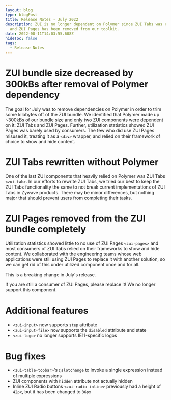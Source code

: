```yaml
---
layout: blog
type: blogPost
title: Release Notes - July 2022
description: ZUI is no longer dependent on Polymer since ZUI Tabs was rewritten
  and ZUI Pages has been removed from our toolkit.
date: 2022-08-11T14:03:55.608Z
hideToc: false
tags:
  - Release Notes
---
```

# ZUI bundle size decreased by 300kBs after removal of Polymer dependency

The goal for July was to remove dependencies on Polymer in order to trim some kilobytes off of the ZUI bundle. We identified that Polymer made up ~300kBs of our bundle size and only two ZUI components were dependent on it: ZUI Tabs and ZUI Pages. Further, utilization statistics showed ZUI Pages was barely used by consumers. The few who did use ZUI Pages misused it, treating it as a `<div>` wrapper, and relied on their framework of choice to show and hide content.

<docs-spacer></docs-spacer>

# ZUI Tabs rewritten without Polymer

One of the last ZUI components that heavily relied on Polymer was ZUI Tabs `<zui-tab>`. In our efforts to rewrite ZUI Tabs, we tried our best to keep the ZUI Tabs functionality the same to not break current implementations of ZUI Tabs in Zywave products. There may be minor differences, but nothing major that should prevent users from completing their tasks.

<docs-spacer></docs-spacer>

# ZUI Pages removed from the ZUI bundle completely

Utilization statistics showed little to no use of ZUI Pages `<zui-pages>` and most consumers of ZUI Tabs relied on their frameworks to show and hide content. We collaborated with the engineering teams whose web applications were still using ZUI Pages to replace it with another solution, so we can get rid of this under utilized component once and for all.

<docs-spacer size="small"></docs-spacer>

<docs-note>This is a breaking change in July's release.</docs-note>

<docs-spacer size="small"></docs-spacer>

If you are still a consumer of ZUI Pages, please replace it! We no longer support this component.

<docs-spacer></docs-spacer>

# Additional features

* `<zui-input>` now supports `step` attribute
* `<zui-input-file>` now supports the `disabled` attribute and state
* `<zui-logo>` no longer supports IE11-specific logos

<docs-spacer></docs-spacer>

# Bug fixes

* `<zui-table-topbar>`'s `@slotchange` to invoke a single expression instead of multiple expressions
* ZUI components with `hidden` attribute not actually hidden
* Inline ZUI Radio buttons `<zui-radio inline>` previously had a height of `42px`, but it has been changed to `36px`

